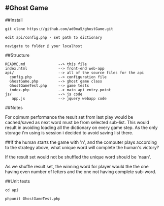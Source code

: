 #Ghost Game
-

##Install

` git clone https://github.com/ad0ma5/ghostGame.git `

` edit api/config.php - set path to dictionary `

` navigate to folder @ your localhost `

##Structure


```
README.md               --> this file
index.html              --> front-end web-app
api/                    --> all of the source files for the api
  config.php            --> configuration file
  GhostGame.php         --> ghost game class
  GhostGameTest.php     --> game tests
  index.php             --> main api entry-point
js/                     --> js code
   app.js               --> jquery webapp code
```


##Notes

For opimum performance the result set from last play would be cached/saved as next word must be from selected sub-list. This would result in avoiding loading all the dictionary on every game step. As the only storage i'm using is session i decided to avoid saving list there.

##If the human starts the game with 'n', and the computer plays according to the strategy above, what unique word will complete the human's victory?

If the result set would not be shuffled the unique word should be 'naan'.

As we shuffle result set, the winning word for player would the the one having even number of letters and the one not having complete sub-word.

##Unit tests

` cd api `

` phpunit GhostGameTest.php `
